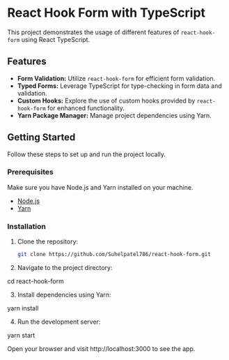 # React Hook Form with TypeScript

This project demonstrates the usage of different features of `react-hook-form` using React TypeScript.

## Features

- **Form Validation:** Utilize `react-hook-form` for efficient form validation.
- **Typed Forms:** Leverage TypeScript for type-checking in form data and validation.
- **Custom Hooks:** Explore the use of custom hooks provided by `react-hook-form` for enhanced functionality.
- **Yarn Package Manager:** Manage project dependencies using Yarn.

## Getting Started

Follow these steps to set up and run the project locally.

### Prerequisites

Make sure you have Node.js and Yarn installed on your machine.

- [Node.js](https://nodejs.org/)
- [Yarn](https://yarnpkg.com/)

### Installation

1. Clone the repository:

   ```bash
   git clone https://github.com/Suhelpatel786/react-hook-form.git

2. Navigate to the project directory:

  cd react-hook-form

3. Install dependencies using Yarn:

  yarn install

4. Run the development server:

  yarn start

Open your browser and visit http://localhost:3000 to see the app.
